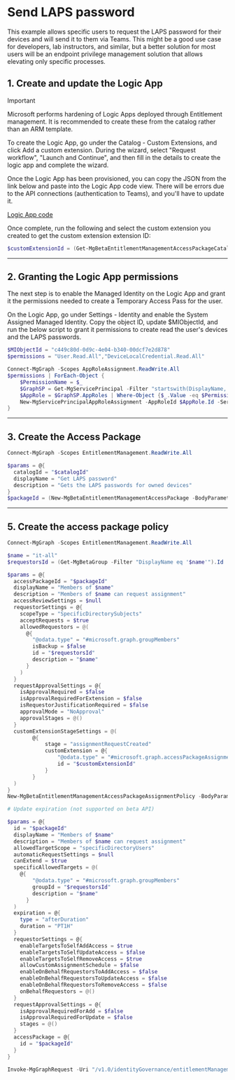 # Send LAPS password

This example allows specific users to request the LAPS password for their devices and will send it to them via Teams. This might be a good use case for developers, lab instructors, and similar, but a better solution for most users will be an endpoint privilege management solution that allows elevating only specific processes.

## 1. Create and update the Logic App

> [!IMPORTANT]
> Microsoft performs hardening of Logic Apps deployed through Entitlement management. It is recommended to create these from the catalog rather than an ARM template.

To create the Logic App, go under the Catalog - Custom Extensions, and click Add a custom extension. During the wizard, select "Request workflow", "Launch and Continue", and then fill in the details to create the logic app and complete the wizard.

Once the Logic App has been provisioned, you can copy the JSON from the link below and paste into the Logic App code view. There will be errors due to the API connections (authentication to Teams), and you'll have to update it.

[Logic App code](laps-password-la.json)

Once complete, run the following and select the custom extension you created to get the custom extension extension ID:

```powershell
$customExtensionId = (Get-MgBetaEntitlementManagementAccessPackageCatalogAccessPackageCustomWorkflowExtension -AccessPackageCatalogId $catalogId | Out-GridView -PassThru).Id

```

---

## 2. Granting the Logic App permissions

The next step is to enable the Managed Identity on the Logic App and grant it the permissions needed to create a Temporary Access Pass for the user.

On the Logic App, go under Settings - Identity and enable the System Assigned Managed Identity. Copy the object ID, update $MIObjectId, and run the below script to grant it permissions to create read the user's devices and the LAPS passwords.

```powershell
$MIObjectId = "c449c80d-0d9c-4e04-b340-00dcf7e2d878"
$permissions = "User.Read.All","DeviceLocalCredential.Read.All"

Connect-MgGraph -Scopes AppRoleAssignment.ReadWrite.All
$permissions | ForEach-Object {
    $PermissionName = $_
    $GraphSP = Get-MgServicePrincipal -Filter "startswith(DisplayName,'Microsoft Graph')" | Select-Object -first 1 #Graph App ID: 00000003-0000-0000-c000-000000000000
    $AppRole = $GraphSP.AppRoles | Where-Object {$_.Value -eq $PermissionName -and $_.AllowedMemberTypes -contains "Application"}
    New-MgServicePrincipalAppRoleAssignment -AppRoleId $AppRole.Id -ServicePrincipalId $MIObjectId -ResourceId $GraphSP.Id -PrincipalId $MIObjectId
}

```

---

## 3. Create the Access Package

```powershell
Connect-MgGraph -Scopes EntitlementManagement.ReadWrite.All

$params = @{
  catalogId = "$catalogId"
  displayName = "Get LAPS password"
  description = "Gets the LAPS passwords for owned devices"
}
$packageId = (New-MgBetaEntitlementManagementAccessPackage -BodyParameter $params).Id

```

---

## 5. Create the access package policy

```powershell
Connect-MgGraph -Scopes EntitlementManagement.ReadWrite.All

$name = "it-all"
$requestorsId = (Get-MgBetaGroup -Filter "DisplayName eq '$name'").Id

$params = @{
  accessPackageId = "$packageId"
  displayName = "Members of $name"
  description = "Members of $name can request assignment"
  accessReviewSettings = $null
  requestorSettings = @{
    scopeType = "SpecificDirectorySubjects"
    acceptRequests = $true
    allowedRequestors = @(
      @{
        "@odata.type" = "#microsoft.graph.groupMembers"
        isBackup = $false
        id = "$requestorsId"
        description = "$name"
      }
    )
  }
  requestApprovalSettings = @{
    isApprovalRequired = $false
    isApprovalRequiredForExtension = $false
    isRequestorJustificationRequired = $false
    approvalMode = "NoApproval"
    approvalStages = @()
  }
  customExtensionStageSettings = @(
        @{
            stage = "assignmentRequestCreated"
            customExtension = @{
                "@odata.type" = "#microsoft.graph.accessPackageAssignmentRequestWorkflowExtension"
                id = "$customExtensionId"
            }
        }
  )
}
New-MgBetaEntitlementManagementAccessPackageAssignmentPolicy -BodyParameter $params

# Update expiration (not supported on beta API)

$params = @{
  id = "$packageId"
  displayName = "Members of $name"
  description = "Members of $name can request assignment"
  allowedTargetScope = "specificDirectoryUsers"
  automaticRequestSettings = $null
  canExtend = $true
  specificAllowedTargets = @(
    @{
        "@odata.type" = "#microsoft.graph.groupMembers"
        groupId = "$requestorsId"
        description = "$name"
      }
  )
  expiration = @{
    type = "afterDuration"
    duration = "PT1H"
  }
  requestorSettings = @{
    enableTargetsToSelfAddAccess = $true
    enableTargetsToSelfUpdateAccess = $false
    enableTargetsToSelfRemoveAccess = $true
    allowCustomAssignmentSchedule = $false
    enableOnBehalfRequestorsToAddAccess = $false
    enableOnBehalfRequestorsToUpdateAccess = $false
    enableOnBehalfRequestorsToRemoveAccess = $false
    onBehalfRequestors = @()
  }
  requestApprovalSettings = @{
    isApprovalRequiredForAdd = $false
    isApprovalRequiredForUpdate = $false
    stages = @()
  }
  accessPackage = @{
    id = "$packageId"
  }
}

Invoke-MgGraphRequest -Uri "/v1.0/identityGovernance/entitlementManagement/assignmentPolicies/$($policy.Id)" -Method PUT -Body $params

```
